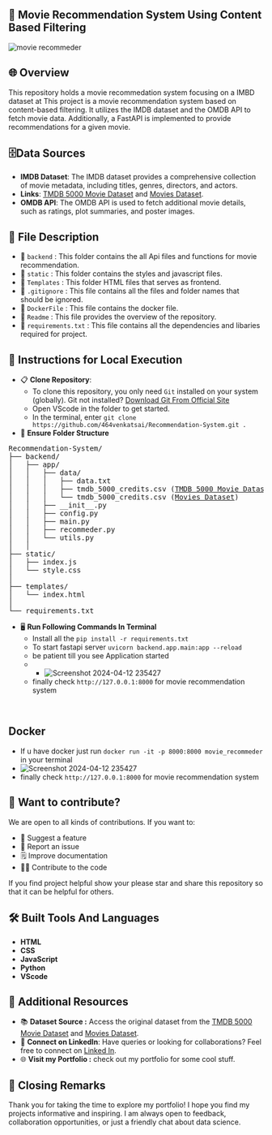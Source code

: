 ## 🚀 Movie Recommendation System Using Content Based Filtering
![movie recommeder](https://github.com/464venkatsai/Recommendation-System/assets/112299999/511e644c-d276-4b2c-bc6f-7f6bacb60d55)
## 🌐 Overview
This repository holds a movie recommedation system focusing on a IMBD dataset at This project is a movie recommendation system based on content-based filtering. It utilizes the IMDB dataset and the OMDB API to fetch movie data. Additionally, a FastAPI is implemented to provide recommendations for a given movie.

## 🗄️Data Sources
- **IMDB Dataset**: The IMDB dataset provides a comprehensive collection of movie metadata, including titles, genres, directors, and actors.
- **Links**: <a href="https://www.kaggle.com/datasets/tmdb/tmdb-movie-metadata">TMDB 5000 Movie Dataset</a> and <a href="https://www.kaggle.com/datasets/rounakbanik/the-movies-dataset">Movies Dataset</a>. 
- **OMDB API**: The OMDB API is used to fetch additional movie details, such as ratings, plot summaries, and poster images.

## 📁 File Description
- 📁 `backend` : This folder contains the all Api files and functions for movie recommendation.
- 📁 `static` : This folder contains the styles and javascript files. 
- 📁 `Templates` : This folder HTML files that serves as frontend. 
- 📕 `.gitignore` : This file contains all the files and folder names that should be ignored. 
- 📘 `DockerFile` : This file contains the docker file. 
- 📗 `Readme` : This file provides the overview of the repository. 
-  📄 `requirements.txt` : This file contains all the dependencies and libaries required for project. 

## 📄 Instructions for Local Execution 

- 📋 **Clone Repository**:<br>
   - To clone this repository, you only need `Git` installed on your system (globally).
   Git not installed? [Download Git From Official Site](https://git-scm.com/download/win)
   - Open VScode in the folder to get started.
   - In the terminal, enter `git clone https://github.com/464venkatsai/Recommendation-System.git .`
- 📁 **Ensure Folder Structure**<br>
<pre>
Recommendation-System/
├── backend/
│   ├── app/
│   │   ├── data/
│   │   │   ├── data.txt
│   │   │   ├── tmdb_5000_credits.csv (<a href="https://www.kaggle.com/datasets/tmdb/tmdb-movie-metadata">TMDB 5000 Movie Dataset</a>)
│   │   │   └── tmdb_5000_credits.csv (<a href="https://www.kaggle.com/datasets/rounakbanik/the-movies-dataset">Movies Dataset</a>)
│   │   ├── __init__.py
│   │   ├── config.py
│   │   ├── main.py
│   │   ├── recommeder.py
│   │   └── utils.py
│   │
├── static/
│   ├── index.js
│   └── style.css
│
├── templates/
│   └── index.html
│
└── requirements.txt
</pre>
- 🖥️ **Run Following Commands In Terminal**<br>
    - Install all the `pip install -r requirements.txt`
    - To start fastapi server  `uvicorn backend.app.main:app --reload`
    - be patient till you see Application started
    - - ![Screenshot 2024-04-12 235427](https://github.com/464venkatsai/Recommendation-System/assets/112299999/18b383c9-48cd-4ccd-8dca-65e1c00c357e)
    - finally check `http://127.0.0.1:8000` for movie recommendation system
<br>

## Docker
- If u have docker just run `docker run -it -p 8000:8000 movie_recommeder` in your terminal
- ![Screenshot 2024-04-12 235427](https://github.com/464venkatsai/Recommendation-System/assets/112299999/18b383c9-48cd-4ccd-8dca-65e1c00c357e)
- finally check `http://127.0.0.1:8000` for movie recommendation system


## 🙌 Want to contribute?
We are open to all kinds of contributions. If you want to:
- 🤔 Suggest a feature
- 🐛 Report an issue
- 🗒️ Improve documentation
- 👨‍💻 Contribute to the code

If you find project helpful show your please star and share this repository so that it can be helpful for others.

## 🛠️ Built Tools And Languages
- **HTML**
- **CSS**
- **JavaScript**
- **Python**
- **VScode**

## 🔗 Additional Resources
- 📚 **Dataset Source :** Access the original dataset from the <a href="https://www.kaggle.com/datasets/tmdb/tmdb-movie-metadata">TMDB 5000 Movie Dataset</a> and <a href="https://www.kaggle.com/datasets/rounakbanik/the-movies-dataset">Movies Dataset</a>. 
- 🤝 **Connect on LinkedIn**: Have queries or looking for collaborations? Feel free to connect on <a href="https://www.linkedin.com/in/yogeswar-venkatasai-726275235/">Linked In</a>.
- 🌐 **Visit my Portfolio :** check out my portfolio for some cool stuff.
## 🎉 Closing Remarks
Thank you for taking the time to explore my portfolio! I hope you find my projects informative and inspiring. I am always open to feedback, collaboration opportunities, or just a friendly chat about data science.
